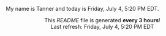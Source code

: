 My name is Tanner and today is Friday, July 4, 5:20 PM EDT.

<p align="center">This <i>README</i> file is generated <b>every 3 hours</b>!</br>Last refresh: Friday, July 4, 5:20 PM EDT<br /></p>
